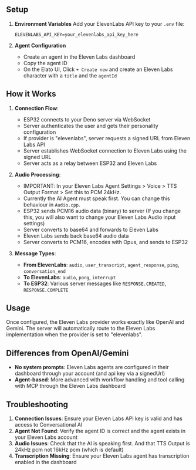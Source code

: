 ## Setup

1. **Environment Variables**
   Add your ElevenLabs API key to your `.env` file:
   ```
   ELEVENLABS_API_KEY=your_elevenlabs_api_key_here
   ```

2. **Agent Configuration**
   - Create an agent in the Eleven Labs dashboard
   - Copy the agent ID
   - On the Elato UI, Click `+ Create new` and create an Eleven Labs character with a `title` and the `agentId` 

## How it Works

1. **Connection Flow**:
   - ESP32 connects to your Deno server via WebSocket
   - Server authenticates the user and gets their personality configuration
   - If provider is "elevenlabs", server requests a signed URL from Eleven Labs API
   - Server establishes WebSocket connection to Eleven Labs using the signed URL
   - Server acts as a relay between ESP32 and Eleven Labs

2. **Audio Processing**:
   - IMPORTANT: In your Eleven Labs Agent Settings > Voice > TTS Output Format > Set this to PCM 24kHz.
   - Currently the AI Agent must speak first. You can change this behaviour in `Audio.cpp`.
   - ESP32 sends PCM16 audio data (binary) to server (If you change this, you will also want to change your Eleven Labs Audio input settings)
   - Server converts to base64 and forwards to Eleven Labs
   - Eleven Labs sends back base64 audio data
   - Server converts to PCM16, encodes with Opus, and sends to ESP32

3. **Message Types**:
   - **From ElevenLabs**: `audio`, `user_transcript`, `agent_response`, `ping`, `conversation_end`
   - **To ElevenLabs**: `audio`, `pong`, `interrupt`
   - **To ESP32**: Various server messages like `RESPONSE.CREATED`, `RESPONSE.COMPLETE`

## Usage

Once configured, the Eleven Labs provider works exactly like OpenAI and Gemini. The server will automatically route to the Eleven Labs implementation when the provider is set to "elevenlabs".

## Differences from OpenAI/Gemini

- **No system prompts**: Eleven Labs agents are configured in their dashboard through your account (and api key via a signedUrl)
- **Agent-based**: More advanced with workflow handling and tool calling with MCP through the Eleven Labs dashboard

## Troubleshooting

1. **Connection Issues**: Ensure your Eleven Labs API key is valid and has access to Conversational AI
2. **Agent Not Found**: Verify the agent ID is correct and the agent exists in your Eleven Labs account
3. **Audio Issues**: Check that the AI is speaking first. And that TTS Output is 24kHz pcm not 16kHz pcm (which is default)
4. **Transcription Missing**: Ensure your Eleven Labs agent has transcription enabled in the dashboard